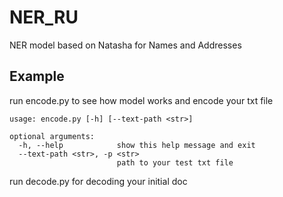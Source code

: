 # NER_RU

NER model based on Natasha for Names and Addresses

## Example

run encode.py to see how model works and encode your txt file

```
usage: encode.py [-h] [--text-path <str>]

optional arguments:
  -h, --help            show this help message and exit
  --text-path <str>, -p <str>
                        path to your test txt file
```

run decode.py for decoding your initial doc
